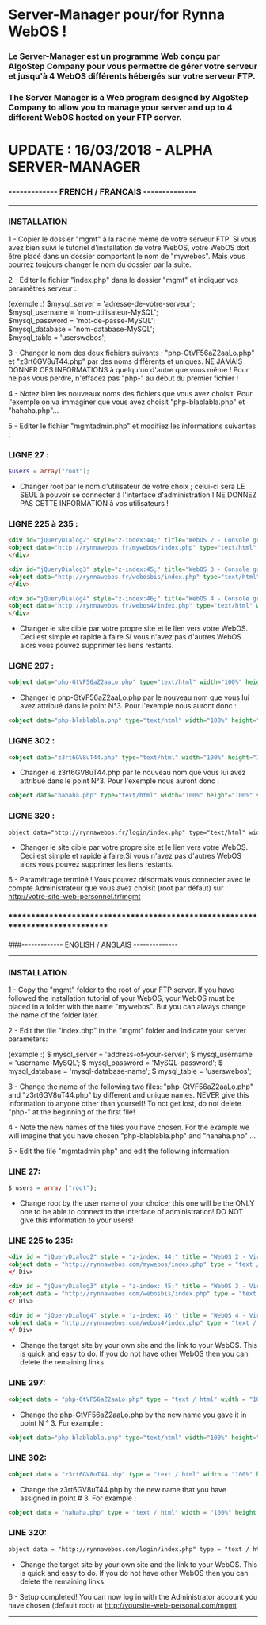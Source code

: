 # Server-Manager pour/for Rynna WebOS !

### Le Server-Manager est un programme Web conçu par AlgoStep Company pour vous permettre de gérer votre serveur et jusqu'à 4 WebOS différents hébergés sur votre serveur FTP.

### The Server Manager is a Web program designed by AlgoStep Company to allow you to manage your server and up to 4 different WebOS hosted on your FTP server.

# UPDATE : 16/03/2018 - ALPHA SERVER-MANAGER

### ------------- FRENCH / FRANCAIS --------------
**********************************************
### INSTALLATION

1 - Copier le dossier "mgmt" à la racine même de votre serveur FTP. Si vous avez bien suivi le tutoriel d'installation de votre WebOS, votre WebOS doit être placé dans un dossier comportant le nom de "mywebos". Mais vous pourrez toujours changer le nom du dossier par la suite.

2 - Editer le fichier "index.php" dans le dossier "mgmt" et indiquer vos paramètres serveur :

(exemple :)
$mysql_server = 'adresse-de-votre-serveur';  
$mysql_username = 'nom-utilisateur-MySQL';  
$mysql_password = 'mot-de-passe-MySQL';  
$mysql_database = 'nom-database-MySQL';  
$mysql_table = 'userswebos';  

3 - Changer le nom des deux fichiers suivants : "php-GtVF56aZ2aaLo.php" et "z3rt6GV8uT44.php" par des noms différents et uniques. NE JAMAIS DONNER CES INFORMATIONS à quelqu'un d'autre que vous même !
Pour ne pas vous perdre, n'effacez pas "php-" au début du premier fichier !

4 - Notez bien les nouveaux noms des fichiers que vous avez choisit.
Pour l'exemple on va immaginer que vous avez choisit "php-blablabla.php" et "hahaha.php"...

5 - Editer le fichier "mgmtadmin.php" et modifiez les informations suivantes :

### LIGNE 27 :
```php
$users = array("root");
```

- Changer root par le nom d'utilisateur de votre choix ; celui-ci sera LE SEUL à pouvoir se connecter à l'interface d'administration ! NE DONNEZ PAS CETTE INFORMATION à vos utilisateurs !

### LIGNE 225 à 235 :
```html
<div id="jQueryDialog2" style="z-index:44;" title="WebOS 2 - Console graphique virtuelle">
<object data="http://rynnawebos.fr/mywebos/index.php" type="text/html" width="100%" height="100%" style="overflow:auto" ></object>
</div>

<div id="jQueryDialog3" style="z-index:45;" title="WebOS 3 - Console graphique virtuelle">
<object data="http://rynnawebos.fr/webosbis/index.php" type="text/html" width="100%" height="100%" style="overflow:auto" ></object>
</div>

<div id="jQueryDialog4" style="z-index:46;" title="WebOS 4 - Console graphique virtuelle">
<object data="http://rynnawebos.fr/webos4/index.php" type="text/html" width="100%" height="100%" style="overflow:auto" ></object>
</div>
```

- Changer le site cible par votre propre site et le lien vers votre WebOS. Ceci est simple et rapide à faire.Si vous n'avez pas d'autres WebOS alors vous pouvez supprimer les liens restants.

### LIGNE 297 :
```html
<object data="php-GtVF56aZ2aaLo.php" type="text/html" width="100%" height="100%" style="overflow:auto" ></object></div>
```

- Changer le php-GtVF56aZ2aaLo.php par le nouveau nom que vous lui avez attribué dans le point N°3.
Pour l'exemple nous auront donc : 
```html
<object data="php-blablabla.php" type="text/html" width="100%" height="100%" style="overflow:auto" ></object></div>
```

### LIGNE 302 :
```html
<object data="z3rt6GV8uT44.php" type="text/html" width="100%" height="100%" style="overflow:auto" ></object></div>
```

- Changer le z3rt6GV8uT44.php par le nouveau nom que vous lui avez attribué dans le point N°3.
Pour l'exemple nous auront donc : 
```html
<object data="hahaha.php" type="text/html" width="100%" height="100%" style="overflow:auto" ></object></div>
```

### LIGNE 320 :
```html
object data="http://rynnawebos.fr/login/index.php" type="text/html" width="100%" height="100%" style="overflow:auto" ></object>
```

- Changer le site cible par votre propre site et le lien vers votre WebOS. Ceci est simple et rapide à faire.Si vous n'avez pas d'autres WebOS alors vous pouvez supprimer les liens restants.


6 - Paramétrage terminé ! Vous pouvez désormais vous connecter avec le compte Administrateur que vous avez choisit (root par défaut) sur http://votre-site-web-personnel.fr/mgmt

### *****************************************************************************

###------------- ENGLISH / ANGLAIS --------------
**********************************************
### INSTALLATION

1 - Copy the "mgmt" folder to the root of your FTP server. If you have followed the installation tutorial of your WebOS, your WebOS must be placed in a folder with the name "mywebos". But you can always change the name of the folder later.

2 - Edit the file "index.php" in the "mgmt" folder and indicate your server parameters:

(example :)
$ mysql_server = 'address-of-your-server';
$ mysql_username = 'username-MySQL';
$ mysql_password = 'MySQL-password';
$ mysql_database = 'mysql-database-name';
$ mysql_table = 'userswebos';

3 - Change the name of the following two files: "php-GtVF56aZ2aaLo.php" and "z3rt6GV8uT44.php" by different and unique names. NEVER give this information to anyone other than yourself!
To not get lost, do not delete "php-" at the beginning of the first file!

4 - Note the new names of the files you have chosen.
For the example we will imagine that you have chosen "php-blablabla.php" and "hahaha.php" ...

5 - Edit the file "mgmtadmin.php" and edit the following information:

### LINE 27:
```Php
$ users = array ("root");
```

- Change root by the user name of your choice; this one will be the ONLY one to be able to connect to the interface of administration! DO NOT give this information to your users!

### LINE 225 to 235:
```Html
<div id = "jQueryDialog2" style = "z-index: 44;" title = "WebOS 2 - Virtual Graphical Console">
<object data = "http://rynnawebos.com/mywebos/index.php" type = "text / html" width = "100%" height = "100%" style = "overflow: auto"> </ object>
</ Div>

<div id = "jQueryDialog3" style = "z-index: 45;" title = "WebOS 3 - Virtual Graphical Console">
<object data = "http://rynnawebos.com/webosbis/index.php" type = "text / html" width = "100%" height = "100%" style = "overflow: auto"> </ object>
</ Div>

<div id = "jQueryDialog4" style = "z-index: 46;" title = "WebOS 4 - Virtual Graphical Console">
<object data = "http://rynnawebos.com/webos4/index.php" type = "text / html" width = "100%" height = "100%" style = "overflow: auto"> </ object>
</ Div>
```

- Change the target site by your own site and the link to your WebOS. This is quick and easy to do. If you do not have other WebOS then you can delete the remaining links.

### LINE 297:
```Html
<object data = "php-GtVF56aZ2aaLo.php" type = "text / html" width = "100%" height = "100%" style = "overflow: auto"> </ object> </ div>
```

- Change the php-GtVF56aZ2aaLo.php by the new name you gave it in point N ° 3.
For example : 
```html
<object data="php-blablabla.php" type="text/html" width="100%" height="100%" style="overflow:auto" ></object></div>
```

### LINE 302:
```Html
<object data = "z3rt6GV8uT44.php" type = "text / html" width = "100%" height = "100%" style = "overflow: auto"> </ object> </ div>
```

- Change the z3rt6GV8uT44.php by the new name that you have assigned in point # 3.
For example :
```Html
<object data = "hahaha.php" type = "text / html" width = "100%" height = "100%" style = "overflow: auto"> </ object> </ div>
```

### LINE 320:
```Html
object data = "http://rynnawebos.com/login/index.php" type = "text / html" width = "100%" height = "100%" style = "overflow: auto"> </ object>
```

- Change the target site by your own site and the link to your WebOS. This is quick and easy to do. If you do not have other WebOS then you can delete the remaining links.


6 - Setup completed! You can now log in with the Administrator account you have chosen (default root) at http://yoursite-web-personal.com/mgmt

---------------
